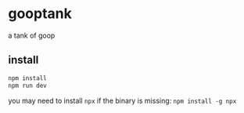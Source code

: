 # gooptank

a tank of goop

## install

```bash
npm install
npm run dev
```

you may need to install `npx` if the binary is missing: `npm install -g npx`
